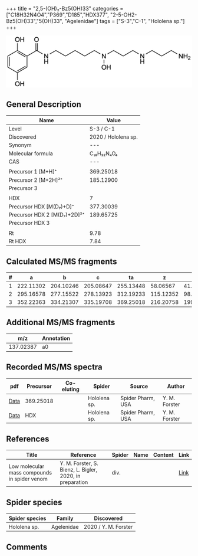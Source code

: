 +++
title = "2,5-(OH)₂-Bz5(OH)33"
categories = ["C18H32N4O4","P369","D185","HDX377",
"2-5-OH2-Bz5(OH)33","5(OH)33",
"Agelenidae"]
tags = ["S-3","C-1",
"Hololena sp."]
+++

![](/img/2-5-OH2-Bz5(OH)33.png)

## General Description

| Name                       | Value              |
|----------------------------|--------------------|
| Level                      | S-3 / C-1          |
| Discovered                 | 2020 / Hololena sp. |
| Synonym                    | ---                |
| Molecular formula          | C₁₈H₃₂N₄O₄                   |
| CAS                        | ---                |
|                            |                    |
| Precursor 1 [M+H]⁺         | 369.25018                   |
| Precursor 2 [M+2H]²⁺       | 185.12900                   |
| Precursor 3                |                    |
|                            |                    |
| HDX                        | 7                   |
| Precursor HDX   [M(D₇)+D]⁺   | 377.30039                   |
| Precursor HDX 2 [M(D₇)+2D]²⁺ | 189.65725                   |
| Precursor HDX 3            |                    |
|                            |                    |
| Rt                         | 9.78                   |
| Rt HDX                     | 7.84                   |

## Calculated MS/MS fragments

| # | a         | b         | c         | ta        | z         | y         | tz        |
|---|-----------|-----------|-----------|-----------|-----------|-----------|-----------|
| 1 | 222.11302 | 204.10246 | 205.08647 | 255.13448 | 58.06567 | 41.03912 | 75.09222 |
| 2 | 295.16578 | 277.15522 | 278.13923 | 312.19233 | 115.12352 | 98.09697 | 148.14498 |
| 3 | 352.22363 | 334.21307 | 335.19708 | 369.25018 | 216.20758 | 199.18103 | 233.23413 |

## Additional MS/MS fragments

| m/z       | Annotation |
|-----------|------------|
| 137.02387 | a0         |

## Recorded MS/MS spectra

| pdf                                             | Precursor | Co-eluting | Spider      | Source                       | Author        |
|-------------------------------------------------|-----------|------------|-------------|------------------------------|---------------|
| [Data](/pdf/Hololena-sp/369_2-5-OH2-Bz5(OH)33_Ho-sp.pdf) | 369.25018 |           | Hololena sp. | Spider Pharm, USA | Y. M. Forster |
| [Data](/pdf/Hololena-sp/369_2-5-OH2-Bz5(OH)33_Ho-sp_HDX.pdf) | HDX |           | Hololena sp. | Spider Pharm, USA | Y. M. Forster |


## References

| Title | Reference | Spider | Name | Content | Link |
|-------|-----------|--------|------|---------|------|
| Low molecular mass compounds in spider venom      | Y. M. Forster, S. Bienz, L. Bigler, 2020, in preparation          | div.       |   |   | [Link](unknown) |

## Spider species

| Spider species     | Family     | Discovered           |
|--------------------|------------|----------------------|
| Hololena sp.       | Agelenidae | 2020 / Y. M. Forster |


## Comments